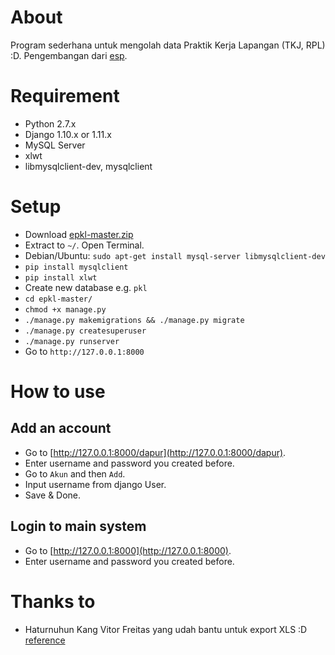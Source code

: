 # About
Program sederhana untuk mengolah data Praktik Kerja Lapangan (TKJ, RPL) :D.
Pengembangan dari [esp](https://github.com/hilmizul/esp).

# Requirement
* Python 2.7.x
* Django 1.10.x or 1.11.x
* MySQL Server
* xlwt
* libmysqlclient-dev, mysqlclient

# Setup
* Download [epkl-master.zip](https://github.com/HilmiZul/epkl/archive/master.zip)
* Extract to ```~/```. Open Terminal.
* Debian/Ubuntu: ```sudo apt-get install mysql-server libmysqlclient-dev```
* ```pip install mysqlclient```
* ```pip install xlwt```
* Create new database e.g. ```pkl```
* ```cd epkl-master/```
* ```chmod +x manage.py```
* ```./manage.py makemigrations && ./manage.py migrate```
* ```./manage.py createsuperuser```
* ```./manage.py runserver```
* Go to ```http://127.0.0.1:8000```

# How to use
## Add an account
* Go to [http://127.0.0.1:8000/dapur](http://127.0.0.1:8000/dapur).
* Enter username and password you created before.
* Go to ```Akun``` and then ```Add```.
* Input username from django User.
* Save & Done.

## Login to main system
* Go to [http://127.0.0.1:8000](http://127.0.0.1:8000).
* Enter username and password you created before.

# Thanks to
* Haturnuhun Kang Vitor Freitas yang udah bantu untuk export XLS :D [reference](https://simpleisbetterthancomplex.com/tutorial/2016/07/29/how-to-export-to-excel.html)
